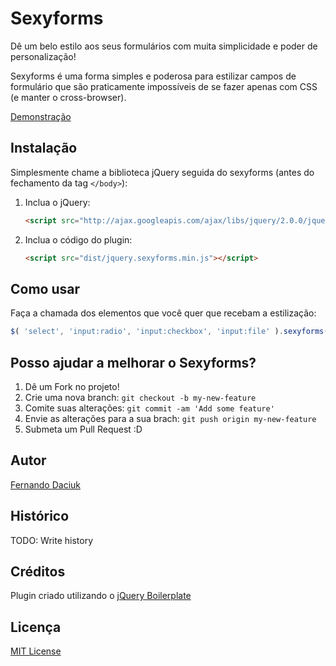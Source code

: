 # Sexyforms

Dê um belo estilo aos seus formulários com muita simplicidade e poder de personalização!

Sexyforms é uma forma simples e poderosa para estilizar campos de formulário que são praticamente impossíveis de se fazer apenas com CSS (e manter o cross-browser).

[Demonstração](http://fdaciuk.github.io/sexyforms)

## Instalação

Simplesmente chame a biblioteca jQuery seguida do sexyforms (antes do fechamento da tag `</body>`):

1. Inclua o jQuery:

    ```html
    <script src="http://ajax.googleapis.com/ajax/libs/jquery/2.0.0/jquery.min.js"></script>
    ```


2. Inclua o código do plugin:

    ```html
    <script src="dist/jquery.sexyforms.min.js"></script>
    ```
    

## Como usar

Faça a chamada dos elementos que você quer que recebam a estilização:

```javascript
$( 'select', 'input:radio', 'input:checkbox', 'input:file' ).sexyforms();
```



## Posso ajudar a melhorar o Sexyforms?

1. Dê um Fork no projeto!
2. Crie uma nova branch: `git checkout -b my-new-feature`
3. Comite suas alterações: `git commit -am 'Add some feature'`
4. Envie as alterações para a sua brach: `git push origin my-new-feature`
5. Submeta um Pull Request :D

## Autor

[Fernando Daciuk](https://github.com/fdaciuk)

## Histórico

TODO: Write history

## Créditos

Plugin criado utilizando o [jQuery Boilerplate](https://github.com/jquery-boilerplate/jquery-boilerplate)

## Licença

[MIT License](https://github.com/fdaciuk/sexyforms/MIT-LICENSE.md)